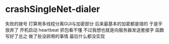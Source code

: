 # crashSingleNet-dialer
失败的拨号
打算用多线程分离GUI与加密部分 后来最基本的加密都是错的 于是乎放弃了
开机启动 heartbeat 抓包看不懂 不过我想也就是向服务器发送套接字 函数写好了总之 做了些没卵用的事情 最后什么都没实现 
